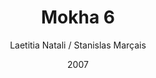 ---
title: "Mokha 6"
subtitle: ""
author: "Laetitia Natali / Stanislas Marçais"
date: "2007"
type: "Photographie"
size: ""
serie: "Tour du monde du café / Yemen"
id: ""
misc: ""
client: ""
slug: "/path"
---